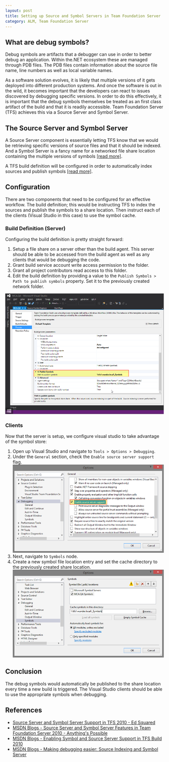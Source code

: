 ```yaml
---
layout: post
title: Setting up Source and Symbol Servers in Team Foundation Server
category: ALM, Team Foundation Server
---
```


## What are debug symbols?
Debug symbols are artifacts that a debugger can use in order to better debug an application. Within the.NET ecosystem these are managed through PDB files. The PDB files contain information about the source file name, line numbers as well as local variable names.

As a software solution evolves, it is likely that multiple versions of it gets deployed into different production systems. And once the software is out in the wild, it becomes important that the developers can react to issues discovered by debugging specific versions. In order to do this effectively, it is important that the debug symbols themselves be treated as an first class artifact of the build and that it is readily accessible. Team Foundation Server (TFS) achieves this via a Source Server and Symbol Server.

## The Source Server and Symbol Server
A Source Server component is essentially letting TFS know that we would be retrieving specific versions of source files and that it should be indexed. And a Symbol Server is a fancy name for a networked file share location containing the multiple versions of symbols [[read more]](http://blogs.msdn.com/b/jimlamb/archive/2009/06/15/symbol-and-source-server-in-tfs-2010.aspx).

A TFS build definition will be configured in order to automatically index sources and publish symbols [[read more]](http://blogs.msdn.com/b/adamroot/archive/2009/06/17/source-server-and-symbol-server-features-in-team-foundation-server-2010-beta-1.aspx).

<!--excerpt-->

## Configuration
There are two components that need to be configured for an effective workflow. The build definition; this would be instructing TFS to index the sources and publish the symbols to a share location. Then instruct each of the clients (Visual Studio in this case) to use the symbol cache.

### Build Definition (Server)
Configuring the build definition is pretty straight forward: 

1. Setup a file share on a server other than the build agent. This server should be able to be accessed from the build agent as well as any clients that would be debugging the code. 
1. Grant build service account write access permission to the folder.  
1. Grant all project contributors read access to this folder.
1. Edit the build definition by providing a value to the `Publish Symbols > Path to publish symbols` property. Set it to the previously created network folder.

![Setup the Build Definition](/images/posts/SetupSymbolServer/1_PathToPublishSymbols.png)

### Clients
Now that the server is setup, we configure visual studio to take advantage of the symbol store:

1. Open up Visual Studio and navigate to `Tools > Options > Debugging`.
1. Under the `General` section, check the `Enable source server support` flag.
![Enable Source Server Support](/images/posts/SetupSymbolServer/2_VsEnableSourceServerSupport.png)
1. Next, navigate to `Symbols` node.
1. Create a new symbol file location entry and set the cache directory to the previously created share location.
![Setup the Symbol Cache](/images/posts/SetupSymbolServer/3_VsSetupSymbolCache.png)

## Conclusion

The debug symbols would automatically be published to the share location every time a new build is triggered. The Visual Studio clients should be able to use the appropriate symbols when debugging.

## References
* [Source Server and Symbol Server Support in TFS 2010 - Ed Squared](http://www.edsquared.com/2011/02/12/Source+Server+And+Symbol+Server+Support+In+TFS+2010.aspx)
* [MSDN Blogs - Source Server and Symbol Server Features in Team Foundation Server 2010 - Anything's Possible](http://blogs.msdn.com/b/adamroot/archive/2009/06/17/source-server-and-symbol-server-features-in-team-foundation-server-2010-beta-1.aspx)
* [MSDN Blogs - Enabling Symbol and Source Server Support in TFS Build 2010](http://blogs.msdn.com/b/jimlamb/archive/2009/06/15/symbol-and-source-server-in-tfs-2010.aspx)
* [MSDN Blogs - Making debugging easier: Source Indexing and Symbol Server](http://blogs.msdn.com/b/buckh/archive/2011/04/11/making-debugging-easier-source-indexing-and-symbol-server.aspx)
